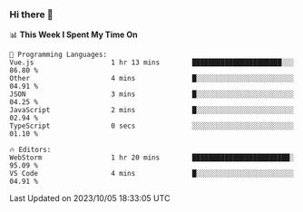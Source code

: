 ### Hi there 👋

<!--
**asdf12303116/asdf12303116** is a ✨ _special_ ✨ repository because its `README.md` (this file) appears on your GitHub profile.

Here are some ideas to get you started:

- 🔭 I’m currently working on ...
- 🌱 I’m currently learning ...
- 👯 I’m looking to collaborate on ...
- 🤔 I’m looking for help with ...
- 💬 Ask me about ...
- 📫 How to reach me: ...
- 😄 Pronouns: ...
- ⚡ Fun fact: ...
-->

<!--START_SECTION:waka-->
📊 **This Week I Spent My Time On** 

```text
💬 Programming Languages: 
Vue.js                   1 hr 13 mins        ██████████████████████░░░   86.80 % 
Other                    4 mins              █░░░░░░░░░░░░░░░░░░░░░░░░   04.91 % 
JSON                     3 mins              █░░░░░░░░░░░░░░░░░░░░░░░░   04.25 % 
JavaScript               2 mins              █░░░░░░░░░░░░░░░░░░░░░░░░   02.94 % 
TypeScript               0 secs              ░░░░░░░░░░░░░░░░░░░░░░░░░   01.10 % 

🔥 Editors: 
WebStorm                 1 hr 20 mins        ████████████████████████░   95.09 % 
VS Code                  4 mins              █░░░░░░░░░░░░░░░░░░░░░░░░   04.91 % 
```


 Last Updated on 2023/10/05 18:33:05 UTC
<!--END_SECTION:waka-->
